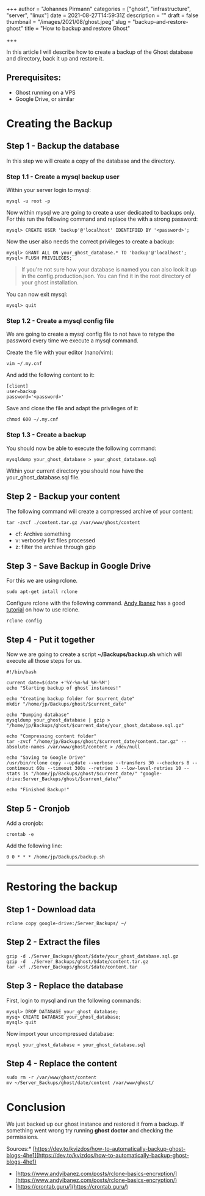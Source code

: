 +++
author = "Johannes Pirmann"
categories = ["ghost", "infrastructure", "server", "linux"]
date = 2021-08-27T14:59:31Z
description = ""
draft = false
thumbnail = "/images/2021/08/ghost.jpeg"
slug = "backup-and-restore-ghost"
title = "How to backup and restore Ghost"

+++


In this article I will describe how to create a backup of the Ghost database and directory, back it up and restore it.

## Prerequisites:

* Ghost running on a VPS
* Google Drive, or similar

# Creating the Backup

## Step 1 - Backup the database

In this step we will create a copy of the database and the directory.

### Step 1.1 - Create a mysql backup user

Within your server login to mysql:

```shell
mysql -u root -p
```

Now within mysql we are going to create a user dedicated to backups only. For this run the following command and replace the <password> with a strong password:

```shell
mysql> CREATE USER 'backup'@'localhost' IDENTIFIED BY '<password>';
```

Now the user also needs the correct privileges to create a backup:

```shell
mysql> GRANT ALL ON your_ghost_database.* TO 'backup'@'localhost';
mysql> FLUSH PRIVILEGES;
```

> If you're not sure how your database is named you can also look it up in the config.production.json. You can find it in the root directory of your ghost installation.

You can now exit mysql:

```shell
mysql> quit
```

### Step 1.2 - Create a mysql config file

We are going to create a mysql config file to not have to retype the password every time we execute a mysql command.

Create the file with your editor (nano/vim):

```shell
vim ~/.my.cnf
```

And add the following content to it:

```shell
[client]
user=backup
password='<password>'
```

Save and close the file and adapt the privileges of it:

```shell
chmod 600 ~/.my.cnf
```

### Step 1.3 - Create a backup

You should now be able to execute the following command:

```shell
mysqldump your_ghost_database > your_ghost_database.sql
```

Within your current directory you should now have the your_ghost_database.sql file.

## Step 2 - Backup your content

The following command will create a compressed archive of your content:

```shell
tar -zvcf ./content.tar.gz /var/www/ghost/content
```

* cf: Archive something
* v: verbosely list files processed
* z: filter the archive through gzip

## Step 3 - Save Backup in Google Drive

For this we are using rclone.

```shell
sudo apt-get intall rclone
```

Configure rclone with the following command. [Andy Ibanez](https://www.andyibanez.com/) has a good [tutorial](https://www.andyibanez.com/posts/rclone-basics-encryption/) on how to use rclone.

```shell
rclone config
```

## Step 4 - Put it together

Now we are going to create a script **~/Backups/backup.sh** which will execute all those steps for us.

```shell
#!/bin/bash

current_date=$(date +'%Y-%m-%d_%H-%M')
echo "Starting backup of ghost instances!"

echo "Creating backup folder for $current_date"
mkdir "/home/jp/Backups/ghost/$current_date"

echo "Dumping database"
mysqldump your_ghost_database | gzip > "/home/jp/Backups/ghost/$current_date/your_ghost_database.sql.gz"

echo "Compressing content folder"
tar -zvcf "/home/jp/Backups/ghost/$current_date/content.tar.gz" --absolute-names /var/www/ghost/content > /dev/null

echo "Saving to Google Drive"
/usr/bin/rclone copy --update --verbose --transfers 30 --checkers 8 --contimeout 60s --timeout 300s --retries 3 --low-level-retries 10 --stats 1s "/home/jp/Backups/ghost/$current_date/" "google-drive:Server_Backups/ghost/$current_date/"

echo "Finished Backup!"
```

## Step 5 - Cronjob

Add a cronjob:

```shell
crontab -e
```

Add the following line:

```shell
0 0 * * * /home/jp/Backups/backup.sh
```



---

# Restoring the backup

## Step 1 - Download data

```shell
rclone copy google-drive:/Server_Backups/ ~/
```

## Step 2 - Extract the files

```shell
gzip -d ./Server_Backups/ghost/$date/your_ghost_database.sql.gz
gzip -d  ./Server_Backups/ghost/$date/content.tar.gz
tar -xf ./Server_Backups/ghost/$date/content.tar
```

## Step 3 - Replace the database

First, login to mysql and run the following commands:

```shell
mysql> DROP DATABASE your_ghost_database;
mysq> CREATE DATABASE your_ghost_database;
mysql> quit
```

Now import your uncompressed database:

```shell
mysql your_ghost_database < your_ghost_database.sql
```

## Step 4 - Replace the content

```shell
sudo rm -r /var/www/ghost/content
mv ~/Server_Backups/ghost/date/content /var/www/ghost/
```



# Conclusion

We just backed up our ghost instance and restored it from a backup. If something went wrong try running **ghost doctor** and checking the permissions.

Sources:* [https://dev.to/kvizdos/how-to-automatically-backup-ghost-blogs-4he1](https://dev.to/kvizdos/how-to-automatically-backup-ghost-blogs-4he1)
* [https://www.andyibanez.com/posts/rclone-basics-encryption/](https://www.andyibanez.com/posts/rclone-basics-encryption/)
* [https://crontab.guru/](https://crontab.guru/)

